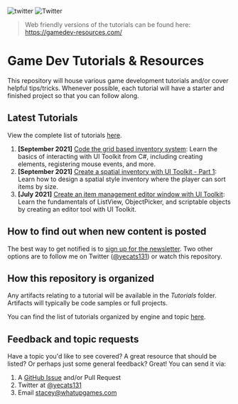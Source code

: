 ![twitter](https://img.shields.io/twitter/follow/yecats131?style=social) ![Twitter](https://img.shields.io/twitter/follow/whatupgames?style=social)

> Web friendly versions of the tutorials can be found here: https://gamedev-resources.com/

# Game Dev Tutorials & Resources
This repository will house various game development tutorials and/or cover helpful tips/tricks. Whenever possible, each tutorial will have a starter and finished project so that you can follow along. 

## Latest Tutorials
View the complete list of tutorials [here](./tutorials/).

1. **[September 2021]** [Code the grid based inventory system](./tutorials/Unity/ui-toolkit-spatial-inventory-pt2): Learn the basics of interacting with UI Toolkit from C#, including creating elements, registering mouse events, and more.
2. **[September 2021]** [Create a spatial inventory with UI Toolkit - Part 1](./tutorials/Unity/ui-toolkit-spatial-inventory-pt1): Learn how to design a spatial style inventory where the player can sort items by size. 
3. **[July 2021]** [Create an item management editor window with UI Toolkit](./tutorials/Unity/UI-toolkit-custom-editor-fundamentals): Learn the fundamentals of ListView, ObjectPicker, and scriptable objects by creating an editor tool with UI Toolkit. 

## How to find out when new content is posted
The best way to get notified is to [sign up for the newsletter](https://gamedev-resources.com). Two other options are to follow me on Twitter ([@yecats131](https://twitter.com/yecats131)) or watch this repository.

## How this repository is organized
Any artifacts relating to a tutorial will be available in the *Tutorials* folder. Artifacts will typically be code samples or full projects. 

You can find the list of tutorials organized by engine and topic [here](./tutorials/readme.md).

## Feedback and topic requests
Have a topic you'd like to see covered? A great resource that should be listed? Or perhaps just some general feedback? Great! You can send it via:

1. A [GitHub Issue](https://github.com/yecats/GameDevTutorials/issues) and/or Pull Request
2. Twitter at [@yecats131](https://twitter.com/yecats131)
3. Email [stacey@whatupgames.com](mailto:stacey@whatupgames.com)
